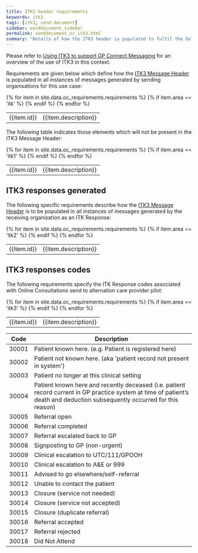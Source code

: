 ```yaml
---
title: ITK3 header requirements
keywords: itk3
tags: [itk3, send-document]
sidebar: senddocument_sidebar
permalink: senddocument_oc_itk3.html
summary: "Details of how the ITK3 header is populated to fulfil the Online Consultation Report use case"
---
```


Please refer to [Using ITK3 to support GP Connect Messaging](integration_itk3.html) for an overview of the use of ITK3 in this context.

Requirements are given below which define how the [ITK3 Message Header](https://fhir.nhs.uk/STU3/StructureDefinition/ITK-MessageHeader-2) is populated in all instances of messages generated by sending organisations for this use case:

<table class="requirement-box">
  {% for item in site.data.oc_requirements.requirements %}
  {% if item.area == 'itk' %}
  <tr>
    <td id="{{item.id}}">{{item.id}}</td>
    <td>{{item.description}}</td>
  </tr>
  {% endif %}
  {% endfor %}
</table>

The following table indicates those elements which will not be present in the ITK3 Message Header:

<table class="requirement-box">
  {% for item in site.data.oc_requirements.requirements %}
  {% if item.area == 'itk1' %}
  <tr>
    <td id="{{item.id}}">{{item.id}}</td>
    <td>{{item.description}}</td>
  </tr>
  {% endif %}
  {% endfor %}
</table>


## ITK3 responses generated ##

The following specific requirements describe how the [ITK3 Message Header](https://fhir.nhs.uk/STU3/StructureDefinition/ITK-MessageHeader-2) is to be populated in all instances of messages generated by the receiving organisation as an ITK Response:


<table class="requirement-box">
  {% for item in site.data.oc_requirements.requirements %}
  {% if item.area == 'itk2' %}
  <tr>
    <td id="{{item.id}}">{{item.id}}</td>
    <td>{{item.description}}</td>
  </tr>
  {% endif %}
  {% endfor %}
</table>

## ITK3 responses codes ##

The following requirements specify the ITK Response codes associated with Online Consultations send to alternation care provider pilot:


<table class="requirement-box">
  {% for item in site.data.oc_requirements.requirements %}
  {% if item.area == 'itk3' %}
  <tr>
    <td id="{{item.id}}">{{item.id}}</td>
    <td>{{item.description}}</td>
  </tr>
  {% endif %}
  {% endfor %}
</table>

|  Code | Description |
|:-----:|-----------|
| 30001 | Patient known here. (e.g. Patient is registered here)         |
| 30002 | Patient not known here. (aka 'patient record not present in system')            |
| 30003 | Patient no longer at this clinical setting            |
| 30004 | Patient known here and recently deceased (i.e. patient record current in GP practice system at time of patient’s death and deduction subsequently occurred for this reason)            |
| 30005 | Referral open            |
| 30006 | Referral completed            |
| 30007 | Referral escalated back to GP            |
| 30008 | Signposting to GP (non-urgent)           |
| 30009 | Clinical escalation to UTC/111/GPOOH            |
| 30010 | Clinical escalation to A&E or 999            |
| 30011 | Advised to go elsewhere/self-referral            |
| 30012 | Unable to contact the patient            |
| 30013 | Closure (service not needed)            |
| 30014 | Closure (service not accepted)            |
| 30015 | Closure (duplicate referral)            |
| 30016 | Referral accepted            |
| 30017 | Referral rejected            |
| 30018 | Did Not Attend            |
